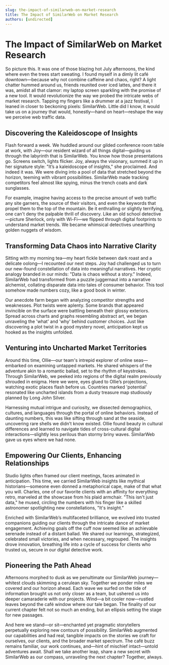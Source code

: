 ```yaml
---
slug: the-impact-of-similarweb-on-market-research
title: The Impact of SimilarWeb on Market Research
authors: [undirected]
---
```



# The Impact of SimilarWeb on Market Research

So picture this. It was one of those blazing hot July afternoons, the kind where even the trees start sweating. I found myself in a dimly lit café downtown—because why not combine caffeine and chaos, right? A light chatter hummed around us, friends reunited over iced lattes, and there it was, amidst all that clamor: my laptop screen sparkling with the promise of a new tool. It would revolutionize the way we probed the intricate webs of market research. Tapping my fingers like a drummer at a jazz festival, I leaned in closer to beckoning pixels: SimilarWeb. Little did I know, it would take us on a journey that would, honestly—hand on heart—reshape the way we perceive web traffic data.

## Discovering the Kaleidoscope of Insights

Flash forward a week. We huddled around our gilded conference room table at work, with Joy—our resident wizard of all things digital—guiding us through the labyrinth that is SimilarWeb. You know how those presentations go. Screens switch, lights flicker. Joy, always the visionary, summed it up in her signature style: "It’s a kaleidoscope of insights," she proclaimed. And indeed it was. We were diving into a pool of data that stretched beyond the horizon, teeming with vibrant possibilities. SimilarWeb made tracking competitors feel almost like spying, minus the trench coats and dark sunglasses.

For example, imagine having access to the precise amount of web traffic any site garners, the source of their visitors, and even the keywords that propel them to the top of the mountain. Be it enthralling or slightly terrifying, one can't deny the palpable thrill of discovery. Like an old school detective—picture Sherlock, only with Wi-Fi—we flipped through digital footprints to understand market trends. We became whimsical detectives unearthing golden nuggets of wisdom.

## Transforming Data Chaos into Narrative Clarity

Sitting with my morning tea—my heart fickle between dark roast and a delicate oolong—I recounted our next steps. Joy had challenged us to turn our new-found constellation of data into meaningful narratives. Her cryptic analogy branded in our minds: "Data is chaos without a story." Indeed, SimilarWeb had transformed from a puzzle juggernaut into a narrative alchemist, collating disparate data into tales of consumer behavior. This tool somehow made numbers cozy, like a good book in winter.

Our anecdote farm began with analyzing competitor strengths and weaknesses. Plot twists were aplenty. Some brands that appeared invincible on the surface were battling beneath their glossy exteriors. Spread across charts and graphs resembling abstract art, we began unraveling the 'what' and 'why' behind customer choices. Just like discovering a plot twist in a good mystery novel, anticipation kept us hooked as the insights unfolded.

## Venturing into Uncharted Market Territories

Around this time, Ollie—our team's intrepid explorer of online seas—embarked on examining untapped markets. He shared whispers of the adventure akin to a romantic ballad, set to the rhythm of keystrokes. Through SimilarWeb, we peeked into regions of the digital realm previously shrouded in enigma. Here we were, eyes glued to Ollie’s projections, watching exotic places flash before us. Countries marked 'potential' resonated like uncharted islands from a dusty treasure map studiously planned by Long John Silver.

Harnessing mutual intrigue and curiosity, we dissected demographics, cultures, and languages through the portal of online behaviors. Instead of daunting numbers, this was like sifting through sand at the seaside, uncovering rare shells we didn’t know existed. Ollie found beauty in cultural differences and learned to navigate tides of cross-cultural digital interactions—slightly less perilous than stormy briny waves. SimilarWeb gave us eyes where we had none.

## Empowering Our Clients, Enhancing Relationships

Studio lights often framed our client meetings, faces animated in anticipation. This time, we carried SimilarWeb insights like mythical historians—someone even donned a metaphorical cape, make of that what you will. Charles, one of our favorite clients with an affinity for everything retro, marveled at the showcase from his plaid armchair. "This isn't just data," he mused, circling the numbers with his finger like a skilled astronomer spotlighting new constellations, "It's insight.”

Enriched with SimilarWeb’s multifaceted brilliance, we evolved into trusted companions guiding our clients through the intricate dance of market engagement. Achieving goals off the cuff now seemed like an achievable serenade instead of a distant ballad. We shared our learnings, strategized, celebrated small victories, and when necessary, regrouped. The insights drove innovation, breathing life into a cycle of success for clients who trusted us, secure in our digital detective work.

## Pioneering the Path Ahead

Afternoons morphed to dusk as we penultimate our SimilarWeb journey—whitest clouds skimming a cerulean sky. Together we ponder miles we covered and our horizon ahead. Each wave we surfed on the tide of information brought us not only closer as a team, but ushered us into deeper camaraderie with our projects. Wind—a bit cooler now—rustled leaves beyond the café window where our tale began. The finality of our current chapter felt not so much an ending, but an ellipsis setting the stage for new passages.

And here we stand—or sit—enchanted yet pragmatic storytellers perpetually exploring new contours of possibility. SimilarWeb augmented our capabilities and had real, tangible impacts on the stories we craft for ourselves, our clients, and the broader market spectrum. The café buzz remains familiar, our work continues, and—hint of mischief intact—untold adventures await. Shall we take another leap, share a new secret with SimilarWeb as our compass, unraveling the next chapter? Together, always.